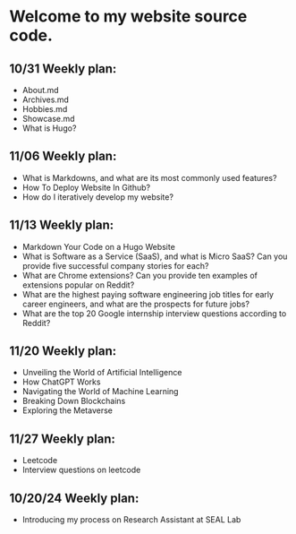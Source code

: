 # Welcome to my website source code.

## 10/31 Weekly plan:
- About.md
- Archives.md
- Hobbies.md
- Showcase.md
- What is Hugo?

## 11/06 Weekly plan:
-  What is Markdowns, and what are its most commonly used features?
-  How To Deploy Website In Github?
-  How do I iteratively develop my website?

## 11/13 Weekly plan: 
- Markdown Your Code on a Hugo Website
- What is Software as a Service (SaaS), and what is Micro SaaS? Can you provide five successful company stories for each?
- What are Chrome extensions? Can you provide ten examples of extensions popular on Reddit?
- What are the highest paying software engineering job titles for early career engineers, and what are the prospects for future jobs?
- What are the top 20 Google internship interview questions according to Reddit?

## 11/20 Weekly plan:
- Unveiling the World of Artificial Intelligence
- How ChatGPT Works
- Navigating the World of Machine Learning
- Breaking Down Blockchains
- Exploring the Metaverse

## 11/27 Weekly plan:
- Leetcode
- Interview questions on leetcode

## 10/20/24 Weekly plan:
- Introducing my process on Research Assistant at SEAL Lab
  
